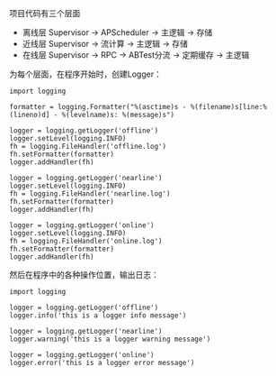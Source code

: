 项目代码有三个层面

- 离线层  Supervisor -> APScheduler -> 主逻辑 -> 存储
- 近线层  Supervisor -> 流计算 -> 主逻辑 -> 存储
- 在线层  Supervisor -> RPC -> ABTest分流 -> 定期缓存 -> 主逻辑

为每个层面，在程序开始时，创建Logger：

```
import logging

formatter = logging.Formatter("%(asctime)s - %(filename)s[line:%(lineno)d] - %(levelname)s: %(message)s")

logger = logging.getLogger('offline')
logger.setLevel(logging.INFO)
fh = logging.FileHandler('offline.log')
fh.setFormatter(formatter)
logger.addHandler(fh)

logger = logging.getLogger('nearline')
logger.setLevel(logging.INFO)
fh = logging.FileHandler('nearline.log')
fh.setFormatter(formatter)
logger.addHandler(fh)

logger = logging.getLogger('online')
logger.setLevel(logging.INFO)
fh = logging.FileHandler('online.log')
fh.setFormatter(formatter)
logger.addHandler(fh)
```

然后在程序中的各种操作位置，输出日志：

```
import logging

logger = logging.getLogger('offline')
logger.info('this is a logger info message')

logger = logging.getLogger('nearline')
logger.warning('this is a logger warning message')

logger = logging.getLogger('online')
logger.error('this is a logger error message')
```

